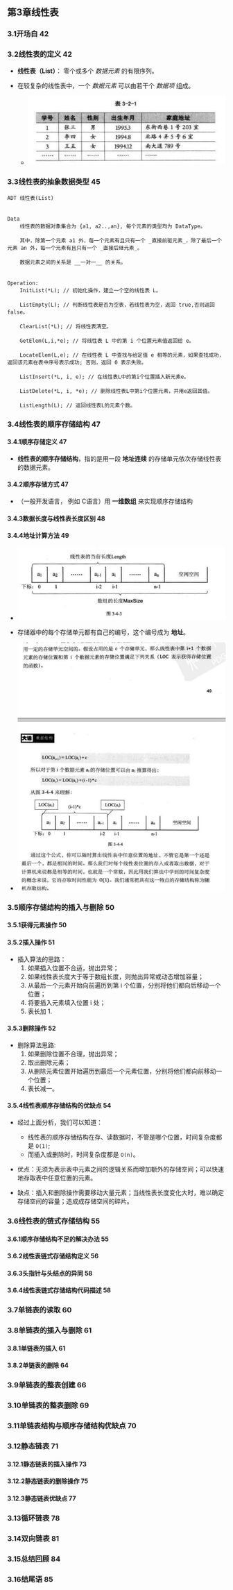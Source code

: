 ## 第3章线性表

### 3.1开场白 42

### 3.2线性表的定义 42
* __线性表（List）__： 零个或多个 _数据元素_ 的有限序列。

* 在较复杂的线性表中，一个 _数据元素_ 可以由若干个 _数据项_ 组成。
    * ![数据项线性列表](./images/数据项线性列表.png)

### 3.3线性表的抽象数据类型 45
```
ADT 线性表(List)


Data
    线性表的数据对象集合为 {a1, a2..,an}, 每个元素的类型均为 DataType。

    其中，除第一个元素 a1 外，每一个元素有且只有一个 _直接前驱元素_，除了最后一个元素 an 外，每一个元素有且只有一个 _直接后继元素_。
    
    数据元素之间的关系是 __一对一__ 的关系。


Operation:
    InitList(*L); // 初始化操作，建立一个空的线性表 L。

    ListEmpty(L); // 判断线性表是否为空表，若线性表为空，返回 true,否则返回 false。

    ClearList(*L); // 将线性表清空。

    GetElem(L,i,*e); // 将线性表 L 中的第 i 个位置元素值返回给 e。

    LocateElem(L,e); // 在线性表 L 中查找与给定值 e 相等的元素，如果查找成功，返回该元素在表中序号表示成功; 否则，返回 0 表示失败。

    ListInsert(*L, i, e); // 在线性表L中的第i个位置插入新元素e。

    ListDelete(*L, i, *e); // 删除线性表L中第i个位置元素，并用e返回其值。

    ListLength(L); // 返回线性表L的元素个数。
```

### 3.4线性表的顺序存储结构 47
#### 3.4.1顺序存储定义 47
* __线性表的顺序存储结构__，指的是用一段 __地址连续__ 的存储单元依次存储线性表的数据元素。

#### 3.4.2顺序存储方式 47
* （一般开发语言， 例如 C语言）用 __一维数组__ 来实现顺序存储结构

#### 3.4.3数据长度与线性表长度区别 48

#### 3.4.4地址计算方法 49
* ![线性表的当前长度和数组的长度](./images/线性表的当前长度和数组的长度.png)

* 存储器中的每个存储单元都有自己的编号，这个编号成为 __地址__。

* ![线性表地址计算方法](./images/线性表地址计算方法.png)


### 3.5顺序存储结构的插入与删除 50
#### 3.5.1获得元素操作 50


#### 3.5.2插入操作 51
* 插入算法的思路：
    1. 如果插入位置不合适，抛出异常；
    2. 如果线性表长度大于等于数组长度，则抛出异常或动态增加容量；
    3. 从最后一个元素开始向前遍历到第 i 个位置，分别将他们都向后移动一个位置；
    4. 将要插入元素填入位置 i 处；
    5. 表长加 1.

#### 3.5.3删除操作 52
* 删除算法思路:
    1. 如果删除位置不合理，抛出异常；
    2. 取出删除元素；
    3. 从删除元素位置开始遍历到最后一个元素位置，分别将他们都向前移动一个位置；
    4. 表长减一。

#### 3.5.4线性表顺序存储结构的优缺点 54
* 经过上面分析，我们可以知道：
    * 线性表的顺序存储结构在存、读数据时，不管是哪个位置，时间复杂度都是 `O(1)`; 
    * 而插入或删除时，时间复杂度都是 `O(n)`。

* 优点：无须为表示表中元素之间的逻辑关系而增加额外的存储空间；可以快速地存取表中任意位置的元素。

* 缺点：插入和删除操作需要移动大量元素；当线性表长度变化大时，难以确定存储空间的容量；造成成存储空间的碎片。

### 3.6线性表的链式存储结构 55
#### 3.6.1顺序存储结构不足的解决办法 55


#### 3.6.2线性表链式存储结构定义 56


#### 3.6.3头指针与头结点的异同 58


#### 3.6.4线性表链式存储结构代码描述 58


### 3.7单链表的读取 60
### 3.8单链表的插入与删除 61
#### 3.8.1单链表的插入 61


#### 3.8.2单链表的删除 64


### 3.9单链表的整表创建 66
### 3.10单链表的整表删除 69
### 3.11单链表结构与顺序存储结构优缺点 70
### 3.12静态链表 71
#### 3.12.1静态链表的插入操作 73


#### 3.12.2静态链表的删除操作 75


#### 3.12.3静态链表优缺点 77


### 3.13循环链表 78
### 3.14双向链表 81
### 3.15总结回顾 84
### 3.16结尾语 85